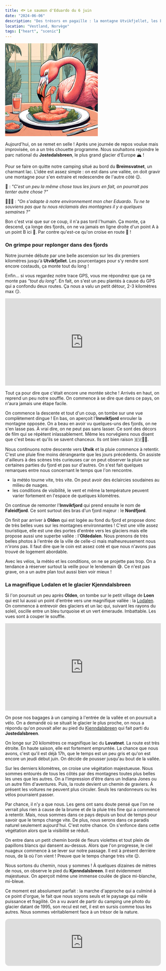 ```yaml
---
title: 🐟 Le saumon d'Eduardo du 6 juin
date: "2024-06-06"
description: "Des trésors en pagaille : la montagne Utvikfjellet, les bras du Nordfjord, la vallée Lodalen et le glacier Kjenndalsbreen !"
location: "Vestland, Norvège"
tags: ["heart", "scenic"]
---
```


![Saumon d'Eduardo](../saumon_eduardo.png)

Aujourd'hui, on se remet en selle ! Après une journée de repos voulue mais improvisée, on a un très chouette programme. Nous souhaitons rejoindre le parc national du **Jostedalsbreen**, le plus grand glacier d'Europe 🏔️ ! 

Pour se faire on quitte notre camping situé au bord du **Breimsvatnet**, un charmant lac. L'idée est assez simple : on est dans une vallée, on doit gravir une montagne pour s'en extraire et redescendre de l'autre côté 😉.

🦩 : *"C'est un peu la même chose tous les jours en fait, on pourrait pas tenter autre chose ?"*

💁🏼‍♂️ : *"On s'adapte à notre environnement mon cher Eduardo. Tu ne te souviens pas que tu nous réclamais des montagnes il y a quelques semaines ?"*

Bon c'est vrai que sur ce coup, il n'a pas tord l'humain. Ça monte, ça descend, ça longe des fjords, on ne va jamais en ligne droite d'un point A à un point B ici 🤔. Par contre qu'est-ce qu'on croise en route 🤩 !

### On grimpe pour replonger dans des fjords

Notre journée débute par une belle ascension sur les dix premiers kilomètres jusqu'à **Utvikfjellet**. Les pourcentages pour s'y rendre sont encore costauds, ça monte tout du long !

Enfin... si vous regardez notre trace GPS, vous me répondrez que ça ne monte pas *"tout du long"*. En fait, on s'est un peu plantés à cause du GPS qui a confondu deux routes. Ça nous a valu un petit détour, 2-3 kilomètres max 😏.

<div style="width: 100%; height: 0; position: relative; padding-bottom: 56%;"><iframe src="https://giphy.com/embed/GyoDb07kd4SsDfZIJG" style="top: 0; left: 0; width: 100%; height: 100%; position: absolute; border: 0;" allowfullscreen scrolling="no" allow="encrypted-media;" class="giphy-embed"></iframe></div>

Tout ça pour dire que c'était encore une montée sèche ! Arrivés en haut, on reprend un peu notre souffle. On commence à se dire que dans ce pays, on n'aura jamais une étape facile.

On commence la descente et tout d'un coup, on tombe sur une vue complètement dingue ! En bas, on aperçoit l'**Innvikfjord** enrouler la montagne opposée. On a beau en avoir vu quelques-uns des fjords, on ne s'en lasse pas. À vrai dire, on ne peut pas sans lasser. Ce sont des décors de film qui se répètent inlassablement. Même les norvégiens nous disent que c'est beau et qu'ils se savent chanceux. Ils ont bien raison 🇧🇻👍🏼.

Nous continuons notre descente vers **Utvik** et la pluie commence à retentir. C'est une pluie fine moins dérangeante que les jours précédents. On assiste d'ailleurs à des scènes très curieuses car on peut observer la pluie sur certaines parties du fjord et pas sur d'autres. On s'est fait quelques remarques entre nous concernant le temps que l'on rencontre.

- la météo tourne vite, très vite. On peut avoir des éclaircies soudaines au milieu de nuages.
- les conditions de visibilité, le vent et même la température peuvent varier fortement en l'espace de quelques kilomètres.

On continue de remonter l'**Innvikfjord** qui prend ensuite le nom de **Faleidfjord**. Ce sont surtout des bras d'un fjord majeur : le **Nordfjord**.

On finit par arriver à **Olden** qui est logée au fond du fjord et propose donc de très belles vues sur les montagnes environnantes ! C'est une ville assez touristique, elle est une des portes d'entrée vers les glaciers mais elle propose aussi une superbe vallée : l'**Oldedalen**. Nous prenons de très belles photos à l'entrée de la ville de celle-ci mais malheureusement nous n'irons pas. Il faut dire que le coin est assez coté et que nous n'avons pas trouvé de logement abordable.

Avec les vélos, la météo et les conditions, on ne se projette pas trop. On a tendance à réserver surtout la veille pour le lendemain 😅. Ce n'est pas grave, on a un autre plan tout aussi bien voir mieux !

### La magnifique Lodalen et le glacier Kjenndalsbreen 
Si l'on poursuit un peu après **Olden**, on tombe sur le petit village de **Loen** qui est lui aussi un point d'entrée vers une magnifique vallée : la [Lodalen](https://www.visitnorway.fr/listings/lodalen/212249/). On commence à entrevoir des glaciers et un lac qui, suivant les rayons du soleil, oscille entre un bleu turquoise et un vert émeraude. Imbattable. Les vues sont à couper le souffle.

<div style="width: 100%; height: 0; position: relative; padding-bottom: 56%;"><iframe src="https://giphy.com/embed/uwIKg3USQdPR3I0efD" style="top: 0; left: 0; width: 100%; height: 100%; position: absolute; border: 0;" allowfullscreen scrolling="no" allow="encrypted-media;" class="giphy-embed"></iframe></div>

On pose nos bagages à un camping à l'entrée de la vallée et on poursuit a vélo. On a demandé où se situait le glacier le plus proche, on nous a répondu qu'on pouvait aller au pied du [Kjenndalsbreen](https://www.visitnorway.fr/listings/kjenndalsbreen/212250/) qui fait parti du **Jostedalsbreen**.

On longe sur 20 kilomètres ce magnifique lac du **Lovatnet**. La route est très étroite. En haute saison, elle est fortement empruntée. La chance que nous avons, c'est qu'il est déjà 17h, que le temps est un peu gris et qu'on est encore un jeudi début juin. On décide de pousser jusqu'au bout de la vallée. 

Sur les derniers kilomètres, on croise une végétation majestueuse. Nous sommes entourés de tous les côtés par des montagnes toutes plus belles les unes que les autres. On a l'impression d'être dans un Indiana Jones ou un autre film d'aventures. Puis, la route devient un chemin de graviers. À présent les voitures ne peuvent plus circuler. Seuls les randonneurs ou les vélos pourraient passer.

Par chance, il n'y a que nous. Les gens ont sans doute pensé que l'on ne verrait plus rien à cause de la brume et de la pluie très fine qui a commencé à retentir. Mais, nous sommes dans ce pays depuis un bout de temps pour savoir que le temps change vite. De plus, nous serons dans ce paradis naturel seulement aujourd'hui. C'est notre chance. On s'enfonce dans cette végétation alors que la visibilité se réduit.

On entre dans un petit chemin bordé de fleurs violettes et tout plein de papillons blancs qui dansent au-dessus. Alors que l'on progresse, le ciel nuageux commence à se lever sur notre passage. Il est à présent derrière nous, de là où l'on vient ! Preuve que le temps change très vite 😉.

Nous sortons du chemin, nous y sommes ! À quelques dizaines de mètres de nous, on observe le pied du **Kjenndalsbreen**. Il est évidemment majestueux. On aperçoit même une immense coulée de glace mi-blanche, mi-bleue.

Ce moment est absolument parfait : la marche d'approche qui a culminé à ce point d'orgue, le fait que nous soyons seuls et le paysage qui mêle puissance et fragilité. On a vu avant de partir du camping une photo du glacier datant de 1995, son recul est net, il est en sursis comme tous les autres. Nous sommes véritablement face à un trésor de la nature. 

<iframe style="border-radius:12px" src="https://open.spotify.com/embed/track/55h7vJchibLdUkxdlX3fK7?utm_source=generator" width="100%" height="152" frameBorder="0" allow="autoplay; clipboard-write; encrypted-media; picture-in-picture" loading="lazy"></iframe>

